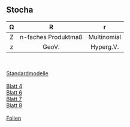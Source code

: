 ## Stocha

|Ω| R | r |
|:---:|:---:|:---:|
|Z|n-faches Produktmaß|Multinomial|
|z|GeoV.|Hyperg.V.|

<br>

<!--
<embed src="https://bwuah.github.io/Stochastik_Rev.pdf" style="width:1000px;height:1500px" type='application/pdf'>
-->

<!--[img](file3.PNG)-->
<a href="https://bwuah.github.io//Stochastik_Rev.pdf">Standardmodelle</a><br><br>
<a href="https://bwuah.github.io/Stochastik_A4_Happe_Hein.pdf">Blatt 4</a><br>
<a href="https://bwuah.github.io/Stochastik_A6_Happe_Hein.pdf">Blatt 6</a><br>
<a href="https://bwuah.github.io/Stocha_7_Happe_Hein.pdf">Blatt 7</a><br>
<a href="https://bwuah.github.io/Stocha_8_Happe_Hein.pdf">Blatt 8</a><br>
<br>
<a href="https://bwuah.github.io/Stocha_Folien.pdf"> Folien </a><br>
